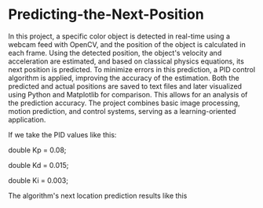 # Predicting-the-Next-Position

In this project, a specific color object is detected in real-time using a webcam feed with OpenCV, and the position of the object is calculated in each frame. Using the detected position, the object's velocity and acceleration are estimated, and based on classical physics equations, its next position is predicted. To minimize errors in this prediction, a PID control algorithm is applied, improving the accuracy of the estimation. Both the predicted and actual positions are saved to text files and later visualized using Python and Matplotlib for comparison. This allows for an analysis of the prediction accuracy. The project combines basic image processing, motion prediction, and control systems, serving as a learning-oriented application.

If we take the PID values ​​like this:

double Kp = 0.08; 

double Kd = 0.015; 

double Ki = 0.003;

The algorithm's next location prediction results like this
